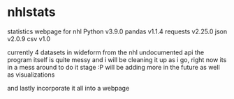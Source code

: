 # nhlstats
statistics webpage for nhl
Python v3.9.0
pandas v1.1.4
requests v2.25.0
json v2.0.9
csv v1.0

currently 4 datasets in wideform from the nhl undocumented api
the program itself is quite messy and i will be cleaning it up as i go, right now its in a mess around to do it stage :P
will be adding more in the future as well as visualizations

and lastly incorporate it all into a webpage
